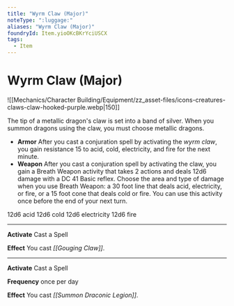 ```yaml
---
title: "Wyrm Claw (Major)"
noteType: ":luggage:"
aliases: "Wyrm Claw (Major)"
foundryId: Item.yioOKcBKrYciUSCX
tags:
  - Item
---
```


# Wyrm Claw (Major)
![[Mechanics/Character Building/Equipment/zz_asset-files/icons-creatures-claws-claw-hooked-purple.webp|150]]

The tip of a metallic dragon's claw is set into a band of silver. When you summon dragons using the claw, you must choose metallic dragons.

*   **Armor** After you cast a conjuration spell by activating the _wyrm claw_, you gain resistance 15 to acid, cold, electricity, and fire for the next minute.
*   **Weapon** After you cast a conjuration spell by activating the claw, you gain a Breath Weapon activity that takes 2 actions and deals 12d6 damage with a DC 41 Basic reflex. Choose the area and type of damage when you use Breath Weapon: a 30 foot line that deals acid, electricity, or fire, or a 15 foot cone that deals cold or fire. You can use this activity once before the end of your next turn.

12d6 acid 12d6 cold 12d6 electricity 12d6 fire

* * *

**Activate** Cast a Spell

**Effect** You cast _[[Gouging Claw]]_.

* * *

**Activate** Cast a Spell

**Frequency** once per day

**Effect** You cast _[[Summon Draconic Legion]]_.
